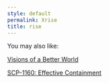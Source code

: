```yaml
---
style: default
permalink: Xrise
title: rise
---
```

You may also like:

[Visions of a Better World](http://scp-wiki.net/visionsofabetterworld)

[SCP-1160: Effective Containment](http://scp-wiki.net/scp-1160)
